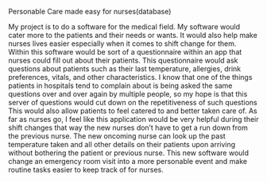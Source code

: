 Personable Care made easy for nurses(database)

My project is to do a software for the medical field. My software would cater more to the patients and their needs or wants. It would also help make nurses lives easier especially when it comes to shift change for them.
Within this software would be sort of a questionnaire within an app that nurses could fill out about their patients. This questionnaire would ask questions about patients such as their last temperature, allergies, drink preferences, vitals, and other characteristics. I know that one of the things patients in hospitals tend to complain about is being asked the same questions over and over again by multiple people, so my hope is that this server of questions would cut down on the repetitiveness of such questions This would also allow patients to feel catered to and better taken care of.
As far as nurses go, I feel like this application would be very helpful during their shift changes that way the new nurses don’t have to get a run down from the previous nurse. The new oncoming nurse can look up the past temperature taken and all other details on their patients upon arriving without bothering the patient or previous nurse.  This new software would change an emergency room visit into a more personable event and make routine tasks easier to keep track of for nurses. 

